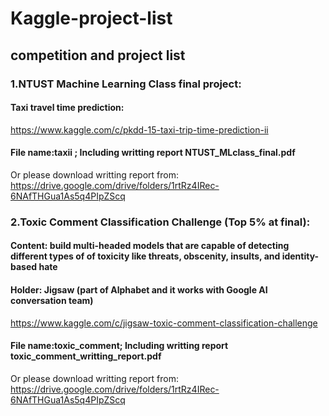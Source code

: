 # Kaggle-project-list

## competition and project list

### 1.NTUST Machine Learning Class final project:
#### Taxi travel time prediction:
https://www.kaggle.com/c/pkdd-15-taxi-trip-time-prediction-ii</br>
#### File name:taxii ; Including writting report NTUST_MLclass_final.pdf
Or please download writting report from: https://drive.google.com/drive/folders/1rtRz4IRec-6NAfTHGua1As5q4PIpZScq

### 2.Toxic Comment Classification Challenge (Top 5% at final):
#### Content: build multi-headed models that are capable of detecting different types of of toxicity like threats, obscenity, insults, and identity-based hate
#### Holder: Jigsaw (part of Alphabet and it works with Google AI conversation team)
https://www.kaggle.com/c/jigsaw-toxic-comment-classification-challenge</br>

#### File name:toxic_comment; Including writting report toxic_comment_writting_report.pdf

Or please download writting report from: https://drive.google.com/drive/folders/1rtRz4IRec-6NAfTHGua1As5q4PIpZScq
